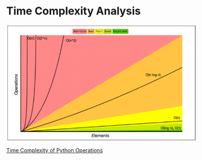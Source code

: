 # Time Complexity Analysis 

![Time Complexity | 500](Data%20Structure%20and%20Algorithm/Attachments/Pasted%20image%2020231102080231.png)

[Time Complexity of Python Operations](https://wiki.python.org/moin/TimeComplexity) 